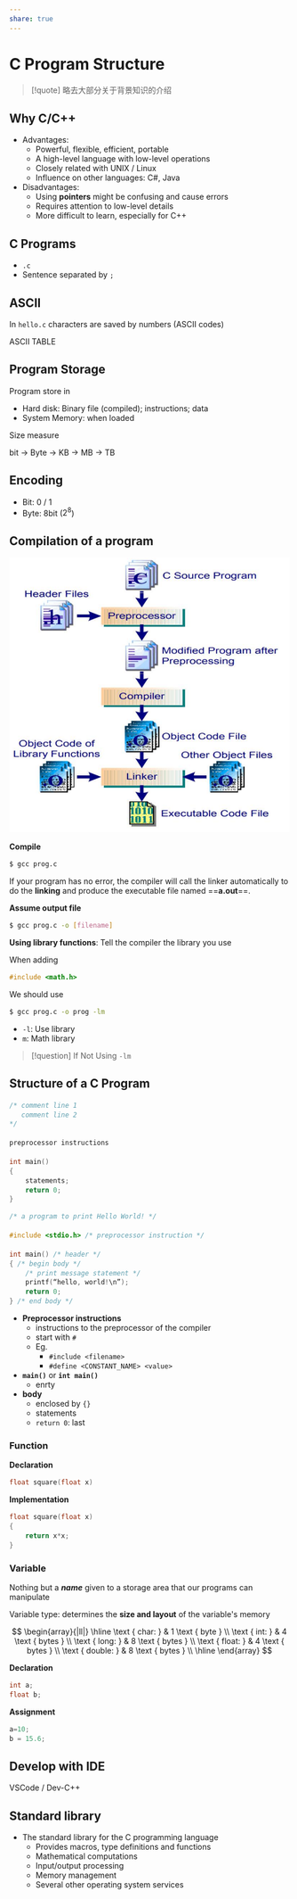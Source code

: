 ```yaml
---
share: true
---
```



# C Program Structure

> [!quote] 略去大部分关于背景知识的介绍

## Why C/C++

- Advantages:
	- Powerful, flexible, efficient, portable
	- A high-level language with low-level operations
	- Closely related with UNIX / Linux
	- Influence on other languages: C\#, Java
- Disadvantages:
	- Using **pointers** might be confusing and cause errors
	- Requires attention to low-level details
	- More difficult to learn, especially for C++

## C Programs

- `.c`
- Sentence separated by `;`

## ASCII

In `hello.c` characters are saved by numbers (ASCII codes)

ASCII TABLE

## Program Storage

Program store in 
- Hard disk: Binary file (compiled); instructions; data
- System Memory: when loaded

Size measure

bit -> Byte -> KB -> MB -> TB

## Encoding

- Bit: 0 / 1
- Byte: 8bit ($2^8$)

## Compilation of a program

![../res/Pasted image 20240206171153.png](../res/Pasted%20image%2020240206171153.png)

**Compile**

```sh
$ gcc prog.c
```

If your program has no error, the compiler will call the linker automatically to do the **linking** and produce the executable file named ==**a.out**==.

**Assume output file**

```sh
$ gcc prog.c -o [filename]
```

**Using library functions**: Tell the compiler the library you use

When adding

```c
#include <math.h>
```

We should use

```sh
$ gcc prog.c -o prog -lm
```

- `-l`: Use library
- `m`: Math library

> [!question] If Not Using `-lm`

## Structure of  a C Program

```c
/* comment line 1
   comment line 2
*/

preprocessor instructions

int main()
{
	statements;
	return 0;
}
```

```c
/* a program to print Hello World! */

#include <stdio.h> /* preprocessor instruction */

int main() /* header */
{ /* begin body */
	/* print message statement */
	printf(“hello, world!\n”); 
	return 0;
} /* end body */
```

- **Preprocessor instructions**
	- instructions to the preprocessor of the compiler
	- start with `#`
	- Eg.
		- `#include <filename>`
		- `#define <CONSTANT_NAME> <value>`
- **`main()`** or **`int main()`**
	- enrty
- **body**
	- enclosed by `{}`
	- statements
	- `return 0`: last

### Function

**Declaration**

```c
float square(float x)
```

**Implementation**

```c
float square(float x)
{
	return x*x;
}
```

### Variable

Nothing but a ***name*** given to a storage area that our programs can manipulate

Variable type: determines the **size and layout** of the variable's memory

$$
\begin{array}{|ll|}
\hline
\text { char: } & 1 \text { byte } \\
\text { int: } & 4 \text { bytes } \\
\text { long: } & 8 \text { bytes } \\
\text { float: } & 4 \text { bytes } \\
\text { double: } & 8 \text { bytes } \\
\hline
\end{array}
$$

**Declaration**

```c
int a;
float b;
```

**Assignment**

```c
a=10;
b = 15.6;
```

## Develop with IDE

VSCode / Dev-C++

## Standard library

- The standard library for the C programming language
	- Provides macros, type definitions and functions
	- Mathematical computations
	- Input/output processing
	- Memory management
	- Several other operating system services